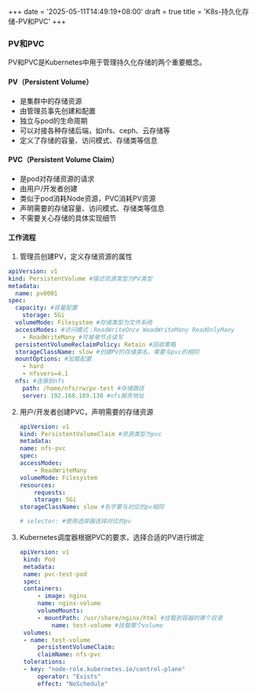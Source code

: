 +++
date = '2025-05-11T14:49:19+08:00'
draft = true
title = 'K8s-持久化存储-PV和PVC'
+++
### PV和PVC
PV和PVC是Kubernetes中用于管理持久化存储的两个重要概念。
#### PV（Persistent Volume）
- 是集群中的存储资源
- 由管理员事先创建和配置
- 独立与pod的生命周期
- 可以对接各种存储后端，如nfs、ceph、云存储等
- 定义了存储的容量、访问模式、存储类等信息  
  
#### PVC（Persistent Volume Claim）
- 是pod对存储资源的请求
- 由用户/开发者创建
- 类似于pod消耗Node资源，PVC消耗PV资源
- 声明需要的存储容量、访问模式、存储类等信息
- 不需要关心存储的具体实现细节
   
#### 工作流程
1. 管理员创建PV，定义存储资源的属性
```yaml
apiVersion: v1
kind: PersistentVolume #描述资源类型为PV类型
metadata:
  name: pv0001
spec:
  capacity: #容量配置
    storage: 5Gi
  volumeMode: Filesystem #存储类型为文件系统
  accessModes: #访问模式：ReadWriteOnce WeadWriteMany ReadOnlyMany
    - ReadWriteMany #可被单节点读写
  persistentVolumeReclaimPolicy: Retain #回收策略
  storageClassName: slow #创建PV的存储类名，需要与pvc的相同
  mountOptions: #加载配置
    - hard
    - nfsvers=4.1
  nfs: #连接到nfs
    path: /home/nfs/rw/pv-test #存储路径
    server: 192.168.189.130 #nfs服务地址
```    
2. 用户/开发者创建PVC，声明需要的存储资源
    ```yaml
    apiVersion: v1
    kind: PersistentVolumeClaim #资源类型为pvc
    metadata:
    name: nfs-pvc
    spec:
    accessModes:
        - ReadWriteMany
    volumeMode: Filesystem
    resources:
        requests:
        storage: 5Gi
    storageClassName: slow #名字要与对应的pv相同

    # selector: #使用选择器选择对应的pv
    ```
3. Kubernetes调度器根据PVC的要求，选择合适的PV进行绑定
   ```yaml
   apiVersion: v1
    kind: Pod
    metadata: 
    name: pvc-test-pod
    spec:
    containers:
        - image: nginx
        name: nginx-volume
        volumeMounts:
        - mountPath: /usr/share/nginx/html #挂载到容器的哪个目录
            name: test-volume #挂载哪个volume
    volumes:
    - name: test-volume
        persistentVolumeClaim:
        claimName: nfs-pvc
    tolerations:
    - key: "node-role.kubernetes.io/control-plane"
        operator: "Exists"
        effect: "NoSchedule"
   ```
   

